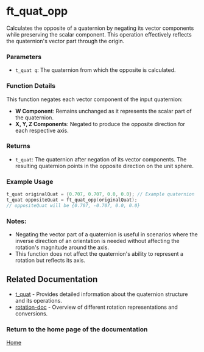 # ft_quat_opp
Calculates the opposite of a quaternion by negating its vector components while preserving the scalar component. This operation effectively reflects the quaternion's vector part through the origin.

### Parameters
- `t_quat q`: The quaternion from which the opposite is calculated.

### Function Details
This function negates each vector component of the input quaternion:
- **W Component**: Remains unchanged as it represents the scalar part of the quaternion.
- **X, Y, Z Components**: Negated to produce the opposite direction for each respective axis.

### Returns
- `t_quat`: The quaternion after negation of its vector components. The resulting quaternion points in the opposite direction on the unit sphere.

### Example Usage
```c
t_quat originalQuat = {0.707, 0.707, 0.0, 0.0}; // Example quaternion
t_quat oppositeQuat = ft_quat_opp(originalQuat);
// oppositeQuat will be {0.707, -0.707, 0.0, 0.0}
```

### Notes:
- Negating the vector part of a quaternion is useful in scenarios where the inverse direction of an orientation is needed without affecting the rotation's magnitude around the axis.
- This function does not affect the quaternion's ability to represent a rotation but reflects its axis.

## Related Documentation
- [t_quat](./t_quat.md) - Provides detailed information about the quaternion structure and its operations.
- [rotation-doc](../rotation-doc.md) - Overview of different rotation representations and conversions.

### Return to the home page of the documentation
[Home](../../home.md)
